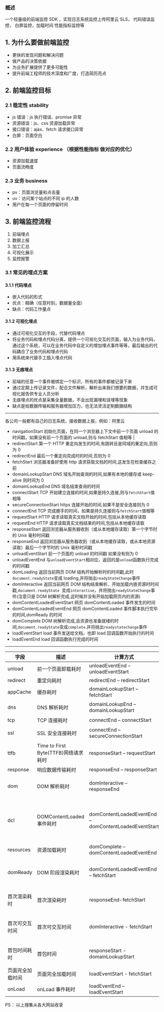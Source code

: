 ### 概述

一个轻量级的前端监控 SDK ，实现日志系统监控上传阿里云 SLS， 代码错误监控， 白屏监控，加载时间 性能指标监控等

## 1. 为什么要做前端监控

- 更快的发现问题和解决问题
- 做产品的决策依据
- 为业务扩展提供了更多可能性
- 提升前端工程师的技术深度和广度，打造简历亮点

## 2. 前端监控目标

### 2.1 稳定性 stability

- js 错误：js 执行错误、promise 异常
- 资源错误：js、css 资源加载异常
- 接口错误：ajax、fetch 请求接口异常
- 白屏：页面空白

### 2.2 用户体验 experience （根据性能指标 做对应的优化）

- 资源加载速度
- 页面流畅度

### 2.3 业务 business

- pv：页面浏览量和点击量
- uv：访问某个站点的不同 ip 的人数
- 用户在每一个页面的停留时间

## 3. 前端监控流程

1. 前端埋点
2. 数据上报
3. 加工汇总
4. 可视化展示
5. 监控报警

### 3.1 常见的埋点方案

#### 3.1.1 代码埋点

- 嵌入代码的形式
- 优点：精确（任意时刻，数据量全面）
- 缺点：代码工作量点

#### 3.1.2 可视化埋点

- 通过可视化交互的手段，代替代码埋点
- 将业务代码和埋点代码分离，提供一个可视化交互的页面，输入为业务代码，通过这个系统，可以在业务代码中自定义的增加埋点事件等等，最后输出的代码耦合了业务代码和埋点代码
- 用系统来代替手工插入埋点代码

#### 3.1.3 无痕埋点

- 前端的任意一个事件被绑定一个标识，所有的事件都被记录下来
- 通过定期上传记录文件，配合文件解析，解析出来我们想要的数据，并生成可视化报告供专业人员分析
- 无痕埋点的优点是采集全量数据，不会出现漏埋和误埋等现象
- 缺点是给数据传输和服务器增加压力，也无法灵活定制数据结构

---

各公司一般都有自己的日志系统，接收数据上报，例如：阿里云

- navigationStart 初始化页面，在同一个浏览器上下文中前一个页面 unload 的时间戳，如果没有前一个页面的 unload,则与 fetchStart 值相等 |
- redirectStart 第一个 HTTP 重定向发生的时间,有跳转且是同域的重定向,否则为 0
- redirectEnd 最后一个重定向完成时的时间,否则为 0
- fetchStart 浏览器准备好使用 http 请求获取文档的时间,这发生在检查缓存之前
- domainLookupStart DNS 域名开始查询的时间,如果有本地的缓存或 keep-alive 则时间为 0
- domainLookupEnd DNS 域名结束查询的时间
- connectStart TCP 开始建立连接的时间,如果是持久连接,则与`fetchStart`值相等
- secureConnectionStart https 连接开始的时间,如果不是安全连接则为 0
- connectEnd TCP 完成握手的时间，如果是持久连接则与`fetchStart`值相等
- requestStart HTTP 请求读取真实文档开始的时间,包括从本地缓存读取
- requestEnd HTTP 请求读取真实文档结束的时间,包括从本地缓存读取
- responseStart 返回浏览器从服务器收到（或从本地缓存读取）第一个字节时的 Unix 毫秒时间戳
- responseEnd 返回浏览器从服务器收到（或从本地缓存读取，或从本地资源读取）最后一个字节时的 Unix 毫秒时间戳
- unloadEventStart 前一个页面的 unload 的时间戳 如果没有则为 0
- unloadEventEnd 与`unloadEventStart`相对应，返回的是`unload`函数执行完成的时间戳
- domLoading 返回当前网页 DOM 结构开始解析时的时间戳,此时`document.readyState`变成 loading,并将抛出`readyStateChange`事件
- domInteractive 返回当前网页 DOM 结构结束解析、开始加载内嵌资源时时间戳,`document.readyState`  变成`interactive`，并将抛出`readyStateChange`事件(注意只是 DOM 树解析完成,这时候并没有开始加载网页内的资源)
- domContentLoadedEventStart 网页 domContentLoaded 事件发生的时间
- domContentLoadedEventEnd 网页 domContentLoaded 事件脚本执行完毕的时间,domReady 的时间
- domComplete DOM 树解析完成,且资源也准备就绪的时间,`document.readyState`变成`complete`.并将抛出`readystatechange`事件
- loadEventStart load 事件发送给文档，也即 load 回调函数开始执行的时间
- loadEventEnd load 回调函数执行完成的时间

---

| 字段             | 描述                                 | 计算方式                                              | 意义                                                                                                      |
| ---------------- | ------------------------------------ | ----------------------------------------------------- | --------------------------------------------------------------------------------------------------------- |
| unload           | 前一个页面卸载耗时                   | unloadEventEnd – unloadEventStart                     | -                                                                                                         |
| redirect         | 重定向耗时                           | redirectEnd – redirectStart                           | 重定向的时间                                                                                              |
| appCache         | 缓存耗时                             | domainLookupStart – fetchStart                        | 读取缓存的时间                                                                                            |
| dns              | DNS 解析耗时                         | domainLookupEnd – domainLookupStart                   | 可观察域名解析服务是否正常                                                                                |
| tcp              | TCP 连接耗时                         | connectEnd – connectStart                             | 建立连接的耗时                                                                                            |
| ssl              | SSL 安全连接耗时                     | connectEnd – secureConnectionStart                    | 反映数据安全连接建立耗时                                                                                  |
| ttfb             | Time to First Byte(TTFB)网络请求耗时 | responseStart – requestStart                          | TTFB 是发出页面请求到接收到应答数据第一个字节所花费的毫秒数                                               |
| response         | 响应数据传输耗时                     | responseEnd – responseStart                           | 观察网络是否正常                                                                                          |
| dom              | DOM 解析耗时                         | domInteractive – responseEnd                          | 观察 DOM 结构是否合理，是否有 JS 阻塞页面解析                                                             |
| dcl              | DOMContentLoaded 事件耗时            | domContentLoadedEventEnd – domContentLoadedEventStart | 当 HTML 文档被完全加载和解析完成之后，DOMContentLoaded 事件被触发，无需等待样式表、图像和子框架的完成加载 |
| resources        | 资源加载耗时                         | domComplete – domContentLoadedEventEnd                | 可观察文档流是否过大                                                                                      |
| domReady         | DOM 阶段渲染耗时                     | domContentLoadedEventEnd – fetchStart                 | DOM 树和页面资源加载完成时间，会触发`domContentLoaded`事件                                                |
| 首次渲染耗时     | 首次渲染耗时                         | responseEnd-fetchStart                                | 加载文档到看到第一帧非空图像的时间，也叫白屏时间                                                          |
| 首次可交互时间   | 首次可交互时间                       | domInteractive - fetchStart                           | DOM 树解析完成时间，此时 document.readyState 为 interactive                                               |
| 首包时间耗时     | 首包时间                             | responseStart - domainLookupStart                     | DNS 解析到响应返回给浏览器第一个字节的时间                                                                |
| 页面完全加载时间 | 页面完全加载时间                     | loadEventStart - fetchStart                           | -                                                                                                         |
| onLoad           | onLoad 事件耗时                      | loadEventEnd – loadEventStart                         |

PS： 以上搜集从各大网站收录
